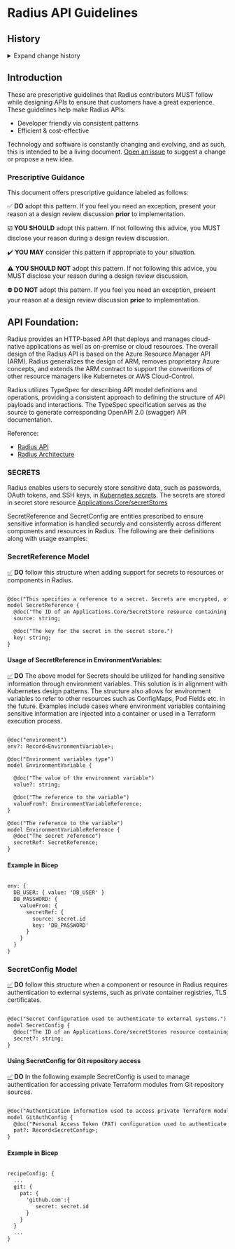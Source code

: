 # Radius API Guidelines

<!-- markdownlint-disable MD033 MD049 MD055 -->
<!--
Note to contributors: All guidelines have an anchor tag to allow cross-referencing from associated tooling.
The anchor tags within a section using a common prefix to ensure uniqueness with anchor tags in other sections.
Please ensure that you add an anchor tag to any new guidelines that you add and maintain the naming convention.
-->

## History

<details>
  <summary>Expand change history</summary>

| Date        | Notes                                                          |
| ----------- | -------------------------------------------------------------- |
| 2024-Sep-17 | Added guidance on Secrets                                      |

</details>

## Introduction

These are prescriptive guidelines that Radius contributors MUST follow while designing APIs to ensure that customers have a great experience. These guidelines help make Radius APIs:
- Developer friendly via consistent patterns
- Efficient & cost-effective

Technology and software is constantly changing and evolving, and as such, this is intended to be a living document. [Open an issue](https://github.com/radius-project/design-notes/issues) to suggest a change or propose a new idea. 

### Prescriptive Guidance
This document offers prescriptive guidance labeled as follows:

:white_check_mark: **DO** adopt this pattern. If you feel you need an exception, present your reason at a design review discussion **prior** to implementation.

:ballot_box_with_check: **YOU SHOULD** adopt this pattern. If not following this advice, you MUST disclose your reason during a design review discussion.

:heavy_check_mark: **YOU MAY** consider this pattern if appropriate to your situation.

:warning: **YOU SHOULD NOT** adopt this pattern. If not following this advice, you MUST disclose your reason during a design review discussion.

:no_entry: **DO NOT** adopt this pattern. If you feel you need an exception, present your reason at a design review discussion **prior** to implementation.


## API Foundation:

Radius provides an HTTP-based API that deploys and manages cloud-native applications as well as on-premise or cloud resources.
The overall design of the Radius API is based on the Azure Resource Manager API (ARM). Radius generalizes the design of ARM, removes proprietary Azure concepts, and extends the ARM contract to support the conventions of other resource managers like Kubernetes or AWS Cloud-Control. 

Radius utilizes TypeSpec for describing API model definitions and operations, providing a consistent approach to defining the structure of API payloads and interactions. The TypeSpec specification serves as the source to generate corresponding OpenAPI 2.0 (swagger) API documentation.

Reference: 
- [Radius API](https://docs.radapp.io/concepts/technical/api/)
- [Radius Architecture](https://docs.radapp.io/concepts/technical/architecture/)

<a href="#secrets" name="secrets"></a>
### SECRETS

Radius enables users to securely store sensitive data, such as passwords, OAuth tokens, and SSH keys, in [Kubernetes secrets](https://kubernetes.io/docs/concepts/configuration/secret/).
The secrets are stored in secret store resource [Applications.Core/secretStores](https://docs.radapp.io/reference/resource-schema/core-schema/secretstore/)

SecretReference and SecretConfig are entities prescribed to ensure sensitive information is handled securely and consistently across different components and resources in Radius. The following are their definitions along with usage examples:

### SecretReference Model

<a href="#secret-model" name="secret-model">:white_check_mark:</a> **DO** follow this structure when adding support for secrets to resources or components in Radius.

```diff

@doc("This specifies a reference to a secret. Secrets are encrypted, often have fine-grained access control, auditing and are recommended to be used to hold sensitive data.")
model SecretReference {
  @doc("The ID of an Applications.Core/SecretStore resource containing sensitive data.")
  source: string;

  @doc("The key for the secret in the secret store.")
  key: string;
}

```        

#### Usage of SecretReference in EnvironmentVariables:

<a href="#secret-envvar" name="secret-envvar">:white_check_mark:</a> **DO** The above model for Secrets should be utilized for handling sensitive information through environment variables. This solution is in alignment with Kubernetes design patterns. The structure also allows for environment variables to refer to other resources such as ConfigMaps, Pod Fields etc. in the future. 
Examples include cases where environment variables containing sensitive information are injected into a container or used in a Terraform execution process.


```diff

@doc("environment")
env?: Record<EnvironmentVariable>;

@doc("Environment variables type")
model EnvironmentVariable {

  @doc("The value of the environment variable")
  value?: string;

  @doc("The reference to the variable")
  valueFrom?: EnvironmentVariableReference;
}

@doc("The reference to the variable")
model EnvironmentVariableReference {
  @doc("The secret reference")
  secretRef: SecretReference;
}

```

#### Example in Bicep

```diff

env: {
  DB_USER: { value: 'DB_USER' }
  DB_PASSWORD: {
    valueFrom: {
      secretRef: {
        source: secret.id
        key: 'DB_PASSWORD'
      }
    } 
  }
} 

```


### SecretConfig Model

<a href="#secretconfig-model" name="secretconfig-model">:white_check_mark:</a> **DO** follow this structure when a component or resource in Radius requires authentication to external systems, such as private container registries, TLS certificates.

```diff

@doc("Secret Configuration used to authenticate to external systems.")
model SecretConfig {
  @doc("The ID of an Applications.Core/secretStores resource containing credential information.")
  secret?: string;
}

```        

#### Using SecretConfig for Git repository access

<a href="#secretconfig-ext" name="secretconfig-ext">:white_check_mark:</a> **DO** In the following example SecretConfig is used to manage authentication for accessing private Terraform modules from Git repository sources.

```diff

@doc("Authentication information used to access private Terraform modules from Git repository sources.")
model GitAuthConfig {
  @doc("Personal Access Token (PAT) configuration used to authenticate to Git platforms.")
  pat?: Record<SecretConfig>;
}

```

#### Example in Bicep

```diff

recipeConfig: {
  ...
  git: {
    pat: {
      'github.com':{
         secret: secret.id
      }
    }
  }
  ...
}

```



